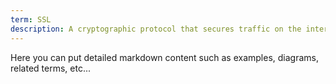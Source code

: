 ```yaml
---
term: SSL
description: A cryptographic protocol that secures traffic on the internet.
---
```


Here you can put detailed markdown content such as examples, diagrams, related terms, etc... 